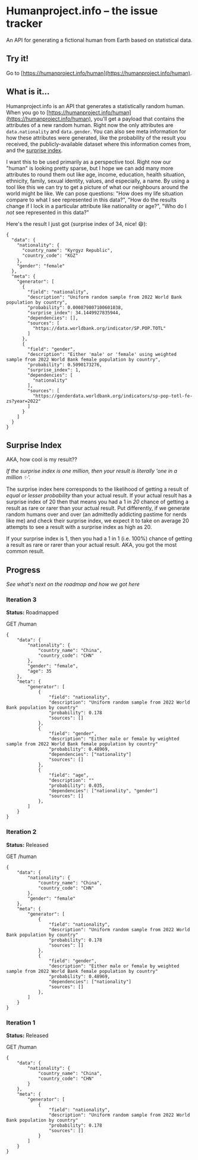# Humanproject.info – the issue tracker
An API for generating a fictional human from Earth based on statistical data.

## Try it!

Go to [https://humanproject.info/human](https://humanproject.info/human).

## What is it...

Humanproject.info is an API that generates a statistically random human. When you go to [https://humanproject.info/human](https://humanproject.info/human), you'll get a payload that contains the attributes of a new random human. Right now the only attributes are `data.nationality` and `data.gender`. You can also see meta information for how these attributes were generated, like the probability of the result you received, the publicly-available dataset where this information comes from, and the [surprise index](#surprise-index).

I want this to be used primarily as a perspective tool. Right now our "human" is looking pretty sparse, but I hope we can add many more attributes to round them out like age, income, education, health situation, ethnicity, family, sexual identity, values, and especially, a name. By using a tool like this we can try to get a picture of what our neighbours around the world might be like. We can pose questions: "How does my life situation compare to what I see represented in this data?", "How do the results change if I lock in a particular attribute like nationality or age?", "Who do I _not_ see represented in this data?"

Here's the result I just got (surprise index of 34, nice! 😄):
```
{
  "data": {
    "nationality": {
      "country_name": "Kyrgyz Republic",
      "country_code": "KGZ"
    },
    "gender": "female"
  },
  "meta": {
    "generator": [
      {
        "field": "nationality",
        "description": "Uniform random sample from 2022 World Bank population by country",
        "probability": 0.000879807100601038,
        "surprise_index": 34.1449927835944,
        "dependencies": [],
        "sources": [
          "https://data.worldbank.org/indicator/SP.POP.TOTL"
        ]
      },
      {
        "field": "gender",
        "description": "Either 'male' or 'female' using weighted sample from 2022 World Bank female population by country",
        "probability": 0.5090173276,
        "surprise_index": 1,
        "dependencies": [
          "nationality"
        ],
        "sources": [
          "https://genderdata.worldbank.org/indicators/sp-pop-totl-fe-zs?year=2022"
        ]
      }
    ]
  }
}
```

## Surprise Index

AKA, how cool is my result??

_If the surprise index is one million, then your result is literally 'one in a million ✨'._

The surprise index here corresponds to the likelihood of getting a result of _equal or lesser probability_ than your actual result. If your actual result has a surprise index of 20 then that means you had a 1 in _20_ chance of getting a result as rare or rarer than your actual result. Put differently, if we generate random humans over and over (an admittedly addicting pastime for nerds like me) and check their surprise index, we expect it to take on average 20 attempts to see a result with a surprise index as high as 20.

If your surprise index is 1, then you had a 1 in 1 (i.e. 100%) chance of getting a result as rare or rarer than your actual result. AKA, you got the most common result.

## Progress
_See what's next on the roadmap and how we got here_

### Iteration 3
**Status:** Roadmapped

GET /human
```
{
    "data": {
        "nationality": {
            "country_name": "China",
            "country_code": "CHN"
        },
        "gender": "female",
        "age": 35
    },
    "meta": {
        "generator": [
            {
                "field": "nationality",
                "description": "Uniform random sample from 2022 World Bank population by country"
                "probability": 0.178
                "sources": []
            },
            {
                "field": "gender",
                "description": "Either male or female by weighted sample from 2022 World Bank female population by country"
                "probability": 0.48969,
                "dependencies": ["nationality"]
                "sources": []
            },
            {
                "field": "age",
                "description": ""
                "probability": 0.035,
                "dependencies": ["nationality", "gender"]
                "sources": []
            },
        ]
    }
}
```

### Iteration 2
**Status:** Released

GET /human
```
{
    "data": {
        "nationality": {
            "country_name": "China",
            "country_code": "CHN"
        },
        "gender": "female"
    },
    "meta": {
        "generator": [
            {
                "field": "nationality",
                "description": "Uniform random sample from 2022 World Bank population by country"
                "probability": 0.178
                "sources": []
            },
            {
                "field": "gender",
                "description": "Either male or female by weighted sample from 2022 World Bank female population by country"
                "probability": 0.48969,
                "dependencies": ["nationality"]
                "sources": []
            },
        ]
    }
}
```

### Iteration 1
**Status:** Released

GET /human
```
{
    "data": {
        "nationality": {
            "country_name": "China",
            "country_code": "CHN"
        }
    },
    "meta": {
        "generator": [
            {
                "field": "nationality",
                "description": "Uniform random sample from 2022 World Bank population by country"
                "probability": 0.178
                "sources": []
            }
        ]
    }
}
```
